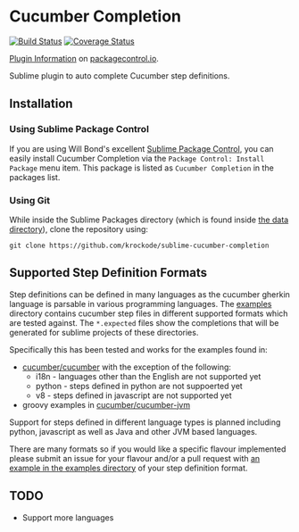 Cucumber Completion
===================

[![Build Status](https://travis-ci.org/krockode/sublime-cucumber-completion.png?branch=master)](https://travis-ci.org/krockode/sublime-cucumber-completion)
[![Coverage
Status](https://coveralls.io/repos/krockode/sublime-cucumber-completion/badge.png?branch=master)](https://coveralls.io/r/krockode/sublime-cucumber-completion?branch=master)

[Plugin Information][5] on [packagecontrol.io][4].

Sublime plugin to auto complete Cucumber step definitions.

Installation
------------

### Using Sublime Package Control ###

If you are using Will Bond's excellent [Sublime Package Control][4], you can easily
install Cucumber Completion via the `Package Control: Install Package` menu item.
This package is listed as `Cucumber Completion` in the packages list.

### Using Git ###

While inside the Sublime Packages directory (which is found inside [the data directory][1]),
clone the repository using:

    git clone https://github.com/krockode/sublime-cucumber-completion

Supported Step Definition Formats
---------------------------------

Step definitions can be defined in many languages as the cucumber gherkin
language is parsable in various programming languages.  The [examples](examples)
directory contains cucumber step files in different supported formats
which are tested against.  The `*.expected` files show the completions that will
be generated for sublime projects of these directories.

Specifically this has been tested and works for the examples found in:
* [cucumber/cucumber][2] with the exception of the following:
    * i18n - languages other than the English are not supported yet
    * python - steps defined in python are not suppoerted yet
    * v8 - steps defined in javascript are not supported yet
* groovy examples in [cucumber/cucumber-jvm][3]

Support for steps defined in different language types is planned including
python, javascript as well as Java and other JVM based languages. 

There are many formats so if you would like a specific flavour implemented
please submit an issue for your flavour and/or a pull request with
[an example in the examples directory](examples) of your step definition format.


TODO
----

* Support more languages

[1]: http://docs.sublimetext.info/en/latest/basic_concepts.html#the-data-directory
[2]: https://github.com/cucumber/cucumber
[3]: https://github.com/cucumber/cucumber-jvm
[4]: https://packagecontrol.io
[5]: https://packagecontrol.io/packages/Cucumber%20Completion
